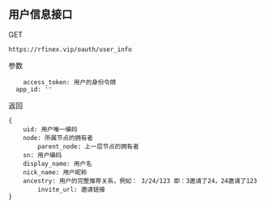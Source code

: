 ## 用户信息接口

GET

`
https://rfinex.vip/oauth/user_info
`

参数

```
	access_token: 用户的身份令牌
  app_id: ''
```

返回

```
{
	uid: 用户唯一编码
	node: 所属节点的拥有者
        parent_node: 上一层节点的拥有者
	sn: 用户编码
	display_name: 用户名
	nick_name: 用户昵称
	ancestry: 用户的完整推荐关系，例如： 3/24/123 即：3邀请了24，24邀请了123
        invite_url: 邀请链接
}
```
